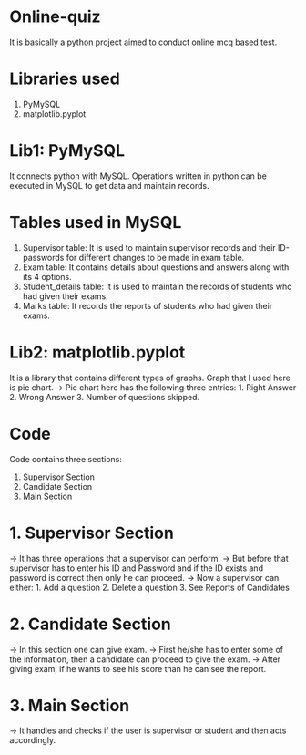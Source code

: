# Online-quiz

It is basically a python project aimed to conduct online mcq based test.

# Libraries used
1. PyMySQL
2. matplotlib.pyplot

# Lib1: PyMySQL
It connects python with MySQL.
Operations written in python can be executed in MySQL to get data and maintain records.

# Tables used in MySQL
1. Supervisor table: It is used to maintain supervisor records and their ID-passwords for different changes to be made in exam table.
2. Exam table: It contains details about questions and answers along with its 4 options.
3. Student_details table: It is used to maintain the records of students who had given their exams.
4. Marks table: It records the reports of students who had given their exams.

# Lib2: matplotlib.pyplot
It is a library that contains different types of graphs.
Graph that I used here is pie chart.
  -> Pie chart here has the following three entries: 
      1. Right Answer
      2. Wrong Answer
      3. Number of questions skipped.

# Code
Code contains three sections: 
1. Supervisor Section
2. Candidate Section
3. Main Section

# 1. Supervisor Section
-> It has three operations that a supervisor can perform.
-> But before that supervisor has to enter his ID and Password and if the ID exists and password is correct then only he can proceed.
-> Now a supervisor can either:
        1. Add a question
        2. Delete a question
        3. See Reports of Candidates

# 2. Candidate Section
-> In this section one can give exam.
-> First he/she has to enter some of the information, then a candidate can proceed to give the exam.
-> After giving exam, if he wants to see his score than he can see the report.

# 3. Main Section
-> It handles and checks if the user is supervisor or student and then acts accordingly.
